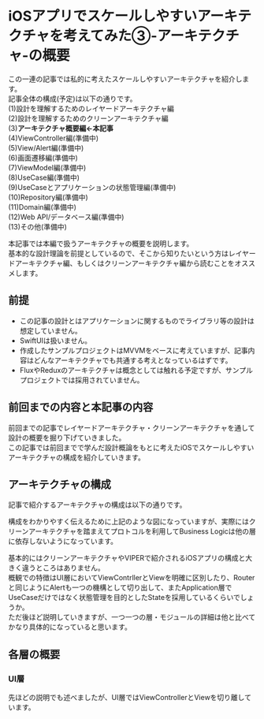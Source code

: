 
# iOSアプリでスケールしやすいアーキテクチャを考えてみた③-アーキテクチャ-の概要

この一連の記事では私的に考えたスケールしやすいアーキテクチャを紹介します。  
記事全体の構成(予定)は以下の通りです。  
(1)設計を理解するためのレイヤードアーキテクチャ編  
(2)設計を理解するためのクリーンアーキテクチャ編  
(3)**アーキテクチャ概要編←本記事**  
(4)ViewController編(準備中)  
(5)View/Alert編(準備中)  
(6)画面遷移編(準備中)  
(7)ViewModel編(準備中)  
(8)UseCase編(準備中)  
(9)UseCaseとアプリケーションの状態管理編(準備中)  
(10)Repository編(準備中)  
(11)Domain編(準備中)  
(12)Web API/データベース編(準備中)  
(13)その他(準備中)  

本記事では本編で扱うアーキテクチャの概要を説明します。  
基本的な設計理論を前提としているので、そこから知りたいという方はレイヤードアーキテクチャ編、もしくはクリーンアーキテクチャ編から読むことをオススメします。  

## 前提
- この記事の設計とはアプリケーションに関するものでライブラリ等の設計は想定していません。  
- SwiftUIは扱いません。  
- 作成したサンプルプロジェクトはMVVMをベースに考えていますが、記事内容はどんなアーキテクチャでも共通する考えとなっているはずです。  
- FluxやReduxのアーキテクチャは概念としては触れる予定ですが、サンプルプロジェクトでは採用されていません。  

## 前回までの内容と本記事の内容
前回までの記事でレイヤードアーキテクチャ・クリーンアーキテクチャを通して設計の概要を掘り下げていきました。    
この記事では前回までで学んだ設計概論をもとに考えたiOSでスケールしやすいアーキテクチャの構成を紹介していきます。  

## アーキテクチャの構成
記事で紹介するアーキテクチャの構成は以下の通りです。  

構成をわかりやすく伝えるために上記のような図になっていますが、実際にはクリーンアーキテクチャを踏まえてプロトコルを利用してBusiness Logicは他の層に依存しないようになっています。

基本的にはクリーンアーキテクチャやVIPERで紹介されるiOSアプリの構成と大きく違うところはありません。  
概観での特徴はUI層においてViewContrllerとViewを明確に区別したり、Routerと同じようにAlertも一つの機構として切り出して、またApplication層でUseCaseだけではなく状態管理を目的としたStateを採用しているくらいでしょうか。  
ただ後ほど説明していきますが、一つ一つの層・モジュールの詳細は他と比べてかなり具体的になっていると思います。  

## 各層の概要

### UI層
先ほどの説明でも述べましたが、UI層ではViewControllerとViewを切り離しています。 
